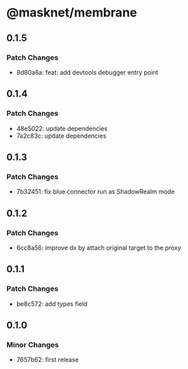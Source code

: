 # @masknet/membrane

## 0.1.5

### Patch Changes

-   8d80a6a: feat: add devtools debugger entry point

## 0.1.4

### Patch Changes

-   48e5022: update dependencies
-   7a2c83c: update dependencies

## 0.1.3

### Patch Changes

-   7b32451: fix blue connector run as ShadowRealm mode

## 0.1.2

### Patch Changes

-   6cc8a56: improve dx by attach original target to the proxy

## 0.1.1

### Patch Changes

-   be8c572: add types field

## 0.1.0

### Minor Changes

-   7657b62: first release
